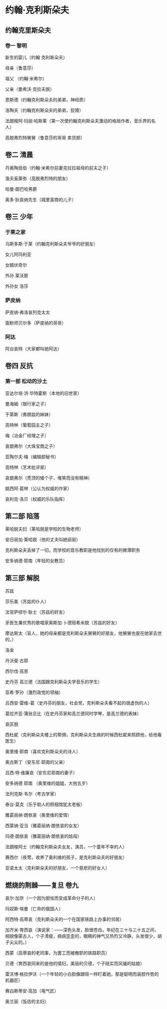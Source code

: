 # 约翰·克利斯朵夫 

## 约翰克里斯朵夫

### 卷一 黎明

新生的婴儿（约翰 克利斯朵夫）

母亲（鲁意莎）

祖父 （约翰·米希尔）

父亲（曼希沃·克拉夫脱）

恩斯德（约翰克利斯朵夫的弟弟，神经质）

洛陶夫（约翰克利斯朵夫的弟弟，狡猾）

法朗梭阿·玛丽·哈斯莱（第一次使约翰克利斯朵夫激动的格局作者，音乐界的名人）

高脱弗烈特舅舅（鲁意莎的哥哥  卖货郎）

## 卷二  清晨

丹奥陶伯伯（约翰·米希尔前妻克拉拉祖母的前夫之子）

渔夫奚莱弥（高脱弗烈特的朋友）

哈曼·朗巴哈男爵

奥多·狄哀纳先生（城里富商的儿子）

## 卷三 少年

### 于莱之家

乌斯多斯·于莱（约翰克利斯朵夫爷爷的好朋友）

女儿阿玛利亚

女婿伏奇尔

外孙  莱沃那

外孙女  洛莎

### 萨皮纳

萨皮纳·弗洛哀列克太太

面粉师贝尔多（萨皮纳的哥哥）

### 阿达

阿台哀特（大家都叫她阿达）

## 卷四 反抗

### 第一部 松动的沙土

亚达尔培·洪·华特霍斯（本地的旧世家）

曼海姆（银行家之子）

于第斯（弗朗兹的妹妹）

高特林（葡萄园主之子）

梅（冶金厂经理之子）

哀朗弗尔（大珠宝商之子）

亚陶尔夫·梅（编辑部秘书）

高特林（艺术批评家）

哀朗弗尔（秃顶的矮个子，堆笑而没有精神）

姚西阿·葛林（公认为权威的作家）

哀利克·洛贝（权威的乐队指挥）

## 第二部  陷落

莱哈脱夫妇（莱哈脱是学校的生物老师）

安日丽加·莱哈脱（他的丈夫叫她丽丽）

克利斯朵夫丢掉了一切，而学校的音乐教职是他找到的仅有的微薄职务

安多纳德·耶南（年轻的女教员）

## 第三部 解脱

苏兹

莎乐美（苏兹的仆人）

法官萨缪尔·耿士（苏兹的好友）

牙医生兼优秀的歌唱家奥斯加·卜德班希米脱（苏兹的好友）

摩达斯太（盲人，她的母亲都是克利斯朵夫舅舅的好朋友，他舅舅也是在她家去世的。）

洛金

丹沃斐·古耶

西尔伐·高恩

史丹芬 高兰德（法国跟克利斯朵夫学音乐的学生）

亚希·罗孙（激烈政党的领袖）

吕西安·雷维-葛（史丹芬的朋友，社会党，克利斯朵夫看不起的很虚伪的人）

葛拉齐亚·蒲翁旦比（在史丹芬家和高兰德同时学琴，是高兰德的表妹） 

哀区脱

西杜妮（克利斯朵夫楼上的帮佣，克利斯朵夫生病的时候西杜妮来照顾他，给他看医生）

奥里维·耶南（喜欢克利斯朵夫的诗人）

奥古斯丁（安东尼·耶南的父亲） 

吕西·特·维廉哀（安东尼耶南的妻子）

安多纳德 耶南 （奥里维的姐姐，大他五岁）

法列克斯·韦尔（考古学家）

泰台·莫克（乐于助人的照相馆犹太老板）

雅葛丽纳·朗依哀（奥里维的爱情）

西蒙纳·亚当（雅葛丽纳·朗依哀的女友）

玛德·朗依哀（雅葛丽纳·朗依哀的姑母）

法朗梭阿士（约翰克利斯朵夫女友，演员，一个童年不幸的人）

赛西尔（夜莺，收养了奥利维的孩子，是克利斯朵夫的好朋友）

亚诺太太（克利斯朵夫的好朋友，一个慈悲的好女人）

## 燃烧的荆棘——复旦  卷九 

 哀尔·加奈（一个因为胆怯而变成革命分子的人）

玛奴斯·埃曼（亡命的俄国人）

阿西特·高蒂哀（克利斯朵夫的一个在国家铁路上办事的邻居）

加齐米·育西哀（演说家：——深色头发，脸很苍白，年纪在三十与三十五之间，相貌像蒙古人，个子清瘦，病病歪歪的，眼睛的神气又热烈又冷静，头发很少，胡子尖尖的。）

 西蒙（高蒂哀的老同事，为罢工而被撤职的铁路职员）

贝德（育西哀同来的是他的情妇，美丽的贝德，个子结实而风骚的姑娘）

雷沃博·格拉伊沃（一个年轻的小白脸像跟班一样盯着她，那是聪明而装腔作势的机器匠）

赛白斯蒂安·高加（电气匠）

奥兰丽（饭店的主妇）

   



